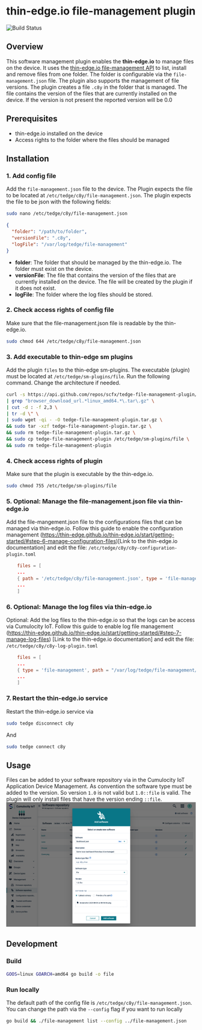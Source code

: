 # thin-edge.io file-management plugin

![Build Status](https://github.com/scfx/tedge-file-management-plugin//actions/workflows/release_build.yaml/badge.svg)

## Overview

This software management plugin enables the **thin-edge.io** to manage files on the device. It uses the [thin-edge.io file-management API](https://thin-edge.github.io/thin-edge.io/references/plugin-api/) to list, install and remove files from one folder. The folder is configurable via the `file-management.json` file. The plugin also supports the management of file versions. The plugin creates a file `.c8y` in the folder that is managed. The file contains the version of the files that are currently installed on the device. If the version is not present the reported version will be 0.0

## Prerequisites

- thin-edge.io installed on the device
- Access rights to the folder where the files should be managed

## Installation

### 1. Add config file

Add the `file-management.json` file to the device. The Plugin expects the file to be located at `/etc/tedge/c8y/file-management.json`. The plugin expects the file to be json with the following fields:

```bash
sudo nano /etc/tedge/c8y/file-management.json
```

```json
{
  "folder": "/path/to/folder",
  "versionFile": ".c8y",
  "logFile": "/var/log/tedge/file-management"
}
```

- **folder**: The folder that should be managed by the thin-edge.io. The folder must exist on the device.
- **versionFile**: The file that contains the version of the files that are currently installed on the device. The file will be created by the plugin if it does not exist.
- **logFile**: The folder where the log files should be stored.

### 2. Check access rights of config file

Make sure that the file-management.json file is readable by the thin-edge.io.

```bash
sudo chmod 644 /etc/tedge/c8y/file-management.json
```

### 3. Add executable to thin-edge sm plugins

Add the plugin `files` to the thin-edge sm-plugins. The executable (plugin) must be located at `/etc/tedge/sm-plugins/file`.
Run the following command. Change the architecture if needed.

```bash
curl -s https://api.github.com/repos/scfx/tedge-file-management-plugin/releases/latest \
| grep "browser_download_url.*linux_amd64.*\.tar\.gz" \
| cut -d : -f 2,3 \
| tr -d \" \
| sudo wget -qi - -O tedge-file-management-plugin.tar.gz \
&& sudo tar -xzf tedge-file-management-plugin.tar.gz \
&& sudo rm tedge-file-management-plugin.tar.gz \
&& sudo cp tedge-file-management-plugin /etc/tedge/sm-plugins/file \
&& sudo rm tedge-file-management-plugin
```

### 4. Check access rights of plugin

Make sure that the plugin is executable by the thin-edge.io.

```bash
sudo chmod 755 /etc/tedge/sm-plugins/file
```

### 5. Optional: Manage the file-management.json file via thin-edge.io

Add the file-mangement.json file to the configurations files that can be managed via thin-edge.io. Follow this guide to enable the configuration management (https://thin-edge.github.io/thin-edge.io/start/getting-started/#step-6-manage-configuration-files)[Link to the thin-edge.io documentation] and edit the file: `/etc/tedge/c8y/c8y-configuration-plugin.toml`

```toml
    files = [
    ...
    { path = '/etc/tedge/c8y/file-management.json', type = 'file-management.json' },
    ...
    ]
```

### 6. Optional: Manage the log files via thin-edge.io

Optional: Add the log files to the thin-edge.io so that the logs can be access via Cumulocity IoT. Follow this guide to enable log file management (https://thin-edge.github.io/thin-edge.io/start/getting-started/#step-7-manage-log-files) [Link to the thin-edge.io documentation] and edit the file: `/etc/tedge/c8y/c8y-log-plugin.toml`

```toml
    files = [
    ...
    { type = 'file-management', path = "/var/log/tedge/file-management/file-mgmnt-*" },
    ...
    ]
```
### 7. Restart the thin-edge.io service
Restart the thin-edge.io service via

```bash
sudo tedge disconnect c8y
```

And

```bash
sudo tedge connect c8y
```

## Usage

Files can be added to your software repository via in the Cumulocity IoT Application Device Management. As convention the software type must be added to the version. So version `1.0` is not valid but `1.0::file` is valid. The plugin will only install files that have the version ending `::file`.
![Add file to software repository](./docs/add-software.png)

## Development

### Build

```bash
GOOS=linux GOARCH=amd64 go build -o file
```

### Run locally

The default path of the config file is `/etc/tedge/c8y/file-management.json`. You can change the path via the `--config` flag if you want to run locally

```bash
go build && ./file-management list --config ../file-management.json
```
